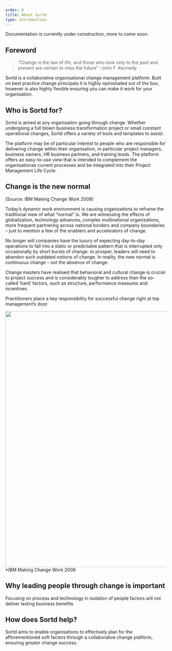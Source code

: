 ```yaml
---
order: 0
title: About Sortd
type: Introduction
---
```



Documentation is currently under construction, more to come soon.

## Foreword

> “Change is the law of life, and those who look only to the past and present are certain to miss the future” -John F. Kennedy

Sortd is a collaborative organisational change management platform. Built on best practice change principals it is highly opinionated out of the box, however is also highly flexible ensuring you can make it work for your organisation.

## Who is Sortd for?

Sortd is aimed at any organisation going through change. Whether undergoing a full blown business transformation project or small constant operational changes, Sortd offers a variety of tools and templates to assist. 

The platform may be of particular interest to people who are responsible for delivering change within their organisation, in particular project managers, business owners, HR business partners, and training leads. The platform offers an easy-to-use view that is intended to complement the organisationas current processes and be integrated into their Project Management Life Cycle.

## Change is the new normal 
(Source: IBM Making Change Work 2008)

Today’s dynamic work environment is causing organizations to reframe the traditional view of what “normal” is. We are witnessing the effects of globalization, technology advances, complex multinational organizations, more frequent partnering across national borders and company boundaries – just to mention a few of the enablers and accelerators of change.

No longer will companies have the luxury of expecting day-to-day operations to fall into a static or predictable pattern that is interrupted only occasionally by short bursts of change. to prosper, leaders will need to abandon such outdated notions of change. In reality, the new normal is continuous change – not the absence of change.

Change masters have realised that behavioral and cultural change is crucial to project success and is considerably tougher to address than the so-called ‘hard’ factors, such as structure, performance measures and incentives.

Practitioners place a key responsibility for successful change right at top management’s door.

<img src="https://firebasestorage.googleapis.com/v0/b/sortd-portal.appspot.com/o/assets%2Fchange.JPG?alt=media&token=addeec6d-5c98-4e0b-a89e-f35f7051b489" width='800px'/>
*IBM Making Change Work 2008

## Why leading people through change is important

Focusing on process and technology in isolation of people factors will not deliver lasting business benefits



## How does Sortd help?

Sortd aims to enable organisations to effectively plan for the afforementioned soft factors through a collaborative change platform, ensuring greater change success.